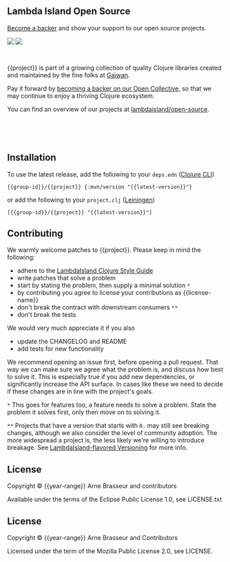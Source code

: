<!-- opencollective -->
## Lambda Island Open Source

[Become a backer](https://opencollective.com/lambda-island) and show your support to our open source projects.

<a href="https://opencollective.com/mochajs"><img src="https://opencollective.com/mochajs/tiers/backers.svg?limit=30&button=false&avatarHeight=46&width=750"></a>
<img align="left" src="https://github.com/lambdaisland/open-source/raw/master/artwork/lighthouse_readme.png">

&nbsp;

{{project}} is part of a growing collection of quality Clojure libraries created and maintained
by the fine folks at [Gaiwan](https://gaiwan.co).

Pay it forward by [becoming a backer on our Open Collective](http://opencollective.com/lambda-island),
so that we may continue to enjoy a thriving Clojure ecosystem.

You can find an overview of our projects at [lambdaisland/open-source](https://github.com/lambdaisland/open-source).

&nbsp;

&nbsp;
<!-- /opencollective -->



<!-- installation -->
## Installation

To use the latest release, add the following to your `deps.edn` ([Clojure CLI](https://clojure.org/guides/deps_and_cli))

```
{{group-id}}/{{project}} {:mvn/version "{{latest-version}}"}
```

or add the following to your `project.clj` ([Leiningen](https://leiningen.org/))

```
[{{group-id}}/{{project}} "{{latest-version}}"]
```
<!-- /installation -->



<!-- contributing -->
## Contributing

We warmly welcome patches to {{project}}. Please keep in mind the following:

- adhere to the [LambdaIsland Clojure Style Guide](https://nextjournal.com/lambdaisland/clojure-style-guide)
- write patches that solve a problem 
- start by stating the problem, then supply a minimal solution `*`
- by contributing you agree to license your contributions as {{license-name}}
- don't break the contract with downstream consumers `**`
- don't break the tests

We would very much appreciate it if you also

- update the CHANGELOG and README
- add tests for new functionality

We recommend opening an issue first, before opening a pull request. That way we
can make sure we agree what the problem is, and discuss how best to solve it.
This is especially true if you add new dependencies, or significantly increase
the API surface. In cases like these we need to decide if these changes are in
line with the project's goals.

`*` This goes for features too, a feature needs to solve a problem. State the problem it solves first, only then move on to solving it.

`**` Projects that have a version that starts with `0.` may still see breaking changes, although we also consider the level of community adoption. The more widespread a project is, the less likely we're willing to introduce breakage. See [LambdaIsland-flavored Versioning](https://github.com/lambdaisland/open-source#lambdaisland-flavored-versioning) for more info.
<!-- /contributing -->



<!-- license-epl -->
## License

Copyright &copy; {{year-range}} Arne Brasseur and contributors

Available under the terms of the Eclipse Public License 1.0, see LICENSE.txt
<!-- /license-epl -->



<!-- license-mpl -->
## License

Copyright &copy; {{year-range}} Arne Brasseur and Contributors

Licensed under the term of the Mozilla Public License 2.0, see LICENSE.
<!-- /license-mpl -->
